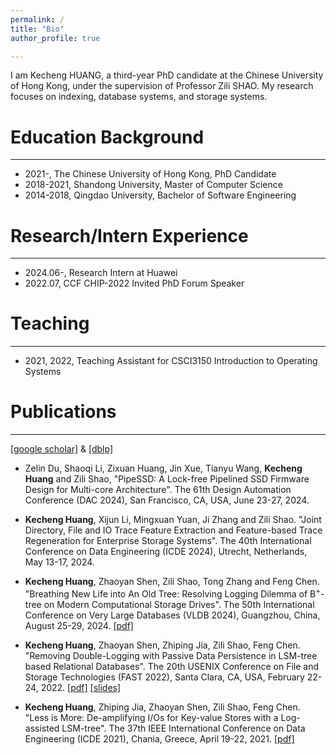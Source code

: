 ```yaml
---
permalink: /
title: "Bio"
author_profile: true

---
```


I am Kecheng HUANG, a third-year PhD candidate at the Chinese University of Hong Kong, under the supervision of Professor Zili SHAO. My research focuses on indexing, database systems, and storage systems.

# Education Background

---

- 2021-,          The Chinese University of Hong Kong,        PhD Candidate
- 2018-2021,      Shandong University,                        Master of Computer Science
- 2014-2018,      Qingdao University,                         Bachelor of Software Engineering   


# Research/Intern Experience

---

- 2024.06-,        Research Intern at Huawei
- 2022.07,         CCF CHIP-2022  Invited PhD Forum Speaker

# Teaching

---

- 2021, 2022,       Teaching Assistant for CSCI3150 Introduction to Operating Systems

# Publications

---

[[google scholar]](https://scholar.google.com/citations?user=rPhW368AAAAJ&hl)  & [[dblp]](https://dblp.org/pid/295/7080.html)


- Zelin Du, Shaoqi Li, Zixuan Huang, Jin Xue, Tianyu Wang, **Kecheng Huang** and Zili Shao, "PipeSSD: A Lock-free Pipelined SSD Firmware Design for Multi-core Architecture". The 61th Design Automation Conference (DAC 2024), San Francisco, CA, USA, June 23-27, 2024.

- **Kecheng Huang**, Xijun Li, Mingxuan Yuan, Ji Zhang and Zili Shao. "Joint Directory, File and IO Trace Feature Extraction and Feature-based Trace Regeneration for Enterprise Storage Systems". The 40th International Conference on Data Engineering (ICDE 2024), Utrecht, Netherlands, May 13-17, 2024.

- **Kecheng Huang**, Zhaoyan Shen, Zili Shao, Tong Zhang and Feng Chen. "Breathing New Life into An Old Tree: Resolving Logging Dilemma of B$^+$-tree on Modern Computational Storage Drives". The 50th International Conference on Very Large Databases (VLDB 2024), Guangzhou, China, August 25-29, 2024. [[pdf]](https://www.vldb.org/pvldb/vol17/p134-huang.pdf)

- **Kecheng Huang**, Zhaoyan Shen, Zhiping Jia, Zili Shao, Feng Chen. "Removing Double-Logging with Passive Data Persistence in LSM-tree based Relational Databases". The 20th USENIX Conference on File and Storage Technologies (FAST 2022), Santa Clara, CA, USA, February 22-24, 2022. [[pdf]](https://www.usenix.org/system/files/fast22-huang.pdf) [[slides]](https://www.usenix.org/system/files/fast22_slides_huang.pdf)

- **Kecheng Huang**, Zhiping Jia, Zhaoyan Shen, Zili Shao, Feng Chen. "Less is More: De-amplifying I/Os for Key-value Stores with a Log-assisted LSM-tree". The 37th IEEE International Conference on Data Engineering (ICDE 2021), Chania, Greece, April 19-22, 2021. [[pdf]](https://ieeexplore.ieee.org/stamp/stamp.jsp?tp=&arnumber=9458751)

